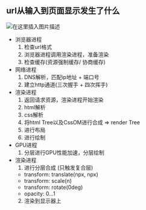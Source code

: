 ## url从输入到页面显示发生了什么

![在这里插入图片描述](https://img-blog.csdnimg.cn/e9ba9f2a040b48b3a87f1d992201982a.jpeg)
- 浏览器进程
  1. 检查url格式
  2. 浏览器进程调用渲染进程，准备渲染
  3. 检查缓存(资源强制缓存/ 协商缓存)
- 网络进程
  1. DNS解析，匹配ip地址 + 端口号
  2. 建立http通道(三次握手 + 四次挥手)
- 渲染进程
  1. 返回请求资源，渲染进程开始渲染
  2. html解析
  3. css解析
  4. 将html Tree以及CssOM进行合成 => render Tree
  6. 进行布局
  7. 进行绘制
- GPU进程
  1. 分层进行GPU性能加速，分层绘制
- 渲染进程
  1. 进行分层合成 (只触发复合层)
    - transform: translate(npx, npx)
    - transform: scale(n)
    - transform: rotate(0deg)
    - opacity: 0...1
  2. 渲染到显示器上
